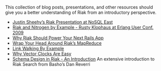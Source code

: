 This collection of blog posts, presentations, and other resources should give you a better understanding of Riak from an introductory perspective.

-   [Justin Sheehy’s Riak Presentation at NoSQL
    East](https://nosqleast.com/2009/#speaker/sheehy)
-   [Riak and Nitrogen by Example - Rusty Klophaus at Erlang User Conf.
    2009](http://vimeo.com/8258045)
-   [Why Riak Should Power Your Next Rails
    App](http://seancribbs.com/tech/2010/02/06/why-riak-should-power-your-next-rails-app/)
-   [Wrap Your Head Around Riak’s
    MapReduce](http://seancribbs.com/tech/2010/02/07/wrap-your-sql-head-around-riaks-map-reduce/)
-   [Link Walking By
    Example](http://blog.basho.com/2010/02/24/link-walking-by-example/)
-   [Why Vector Clocks Are
    Easy](http://blog.basho.com/2010/01/29/why-vector-clocks-are-easy/)
-   [Schema Design in Riak - An
    Introduction](http://blog.basho.com/2010/03/19/schema-design-in-riak~~—introduction) An extensive introduction to Riak Search from Basho’s Dan
    Reverri

